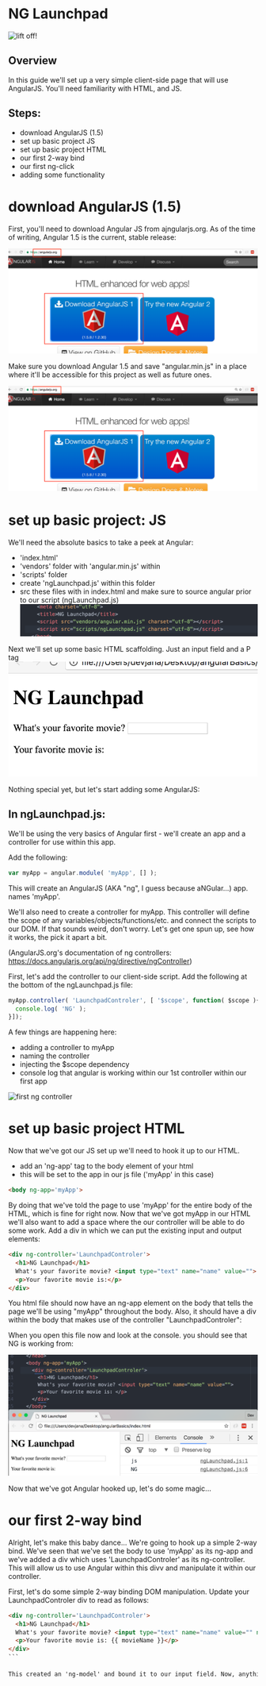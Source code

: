 NG Launchpad
============

![lift off!](http://history.nasa.gov/SP-432/p0.jpg)

Overview
--------
In this guide we'll set up a very simple client-side page that will use AngularJS. You'll need familiarity with HTML, and JS.

Steps:
------
* download AngularJS (1.5)
* set up basic project JS
* set up basic project HTML
* our first 2-way bind
* our first ng-click
* adding some functionality

download AngularJS (1.5)
========================

First, you'll need to download Angular JS from ajngularjs.org. As of the time of writing, Angular 1.5 is the current, stable release:

![anguarjs.org download link](images/00-installA.png)

Make sure you download Angular 1.5 and save "angular.min.js" in a place where it'll be accessible for this project as well as future ones.

![anguarjs.org download link](images/00-installA.png)

set up basic project: JS
========================
We'll need the absolute basics to take a peek at Angular:
* 'index.html'
* 'vendors' folder with 'angular.min.js' within
* 'scripts' folder
* create 'ngLaunchpad.js' within this folder
* src these files with in index.html and make sure to source angular prior to our script (ngLaunchpad.js)
![src files](images/02-src.png)

Next we'll set up some basic HTML scaffolding. Just an input field and a P tag
![basic html setup](images/03-htmlSetup.png)

Nothing special yet, but let's start adding some AngularJS:

In ngLaunchpad.js:
------------------
We'll be using the very basics of Angular first - we'll create an app and a controller for use within this app.

Add the following:
```javascript
var myApp = angular.module( 'myApp', [] );
```

This will create an AngularJS (AKA "ng", I guess because aNGular...) app. names 'myApp'.

We'll also need to create a controller for myApp. This controller will define the scope of any variables/objects/functions/etc. and connect the scripts to our DOM. If that sounds weird, don't worry. Let's get one spun up, see how it works, the pick it apart a bit.

(AngularJS.org's documentation of ng controllers: https://docs.angularjs.org/api/ng/directive/ngController)

First, let's add the controller to our client-side script.  Add the following at the bottom of the ngLaunchpad.js file:

```javascript
myApp.controller( 'LaunchpadControler', [ '$scope', function( $scope ){
  console.log( 'NG' );
}]);
```
A few things are happening here:
* adding a controller to myApp
* naming the controller
* injecting the $scope dependency
* console log that angular is working within our 1st controller within our first app

![first ng controller](images/04-initialJS.png)

set up basic project HTML
=========================
Now that we've got our JS set up we'll need to hook it up to our HTML.

* add an 'ng-app' tag to the body element of your html
* this will be set to the app in our js file ('myApp' in this case)
```html
<body ng-app='myApp'>
```
By doing that we've told the page to use 'myApp' for the entire body of the HTML, which is fine for right now. Now that we've got myApp in our HTML we'll also want to add a space where the our controller will be able to do some work. Add a div in which we can put the existing input and output elements:

```html
<div ng-controller='LaunchpadControler'>
  <h1>NG Launchpad</h1>
  What's your favorite movie? <input type="text" name="name" value="">
  <p>Your favorite movie is:</p>
</div>
```
You html file should now have an ng-app element on the body that tells the page we'll be using "myApp" throughout the body. Also, it should have a div within the body that makes use of the controller "LaunchpadControler":

When you open this file now and look at the console. you should see that NG is working from:

![updated html](images/05-htmlOutput.png)

Now that we've got Angular hooked up, let's do some magic...

our first 2-way bind
====================

Alright, let's make this baby dance...
We're going to hook up a simple 2-way bind. We've seen that we've set the body to use 'myApp' as its ng-app and we've added a div which uses 'LaunchpadControler' as its ng-controller. This will allow us to use Angular within this divv and manipulate it within our controller.

First, let's do some simple 2-way binding DOM manipulation. Update your LaunchpadControler div to read as follows:

````html
<div ng-controller='LaunchpadControler'>
  <h1>NG Launchpad</h1>
  What's your favorite movie? <input type="text" name="name" value="" ng-model='movieName'>
  <p>Your favorite movie is: {{ movieName }}</p>
</div>
```

This created an 'ng-model' and bound it to our input field. Now, anything input here by the user is held in the 'movieName' model. Check out those double curly braces in the bottom p element. That is an 'expression'. It allows a 'two-way bind' from that expression to the "movieName" model. Save and refresh your page. You'll notice that as you type in the input field the expression is automatically updated in real time!!! M4G1C!!!!
